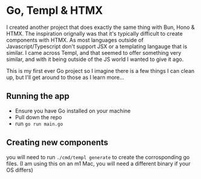 # Go, Templ & HTMX

I created another project that does exactly the same thing with Bun, Hono & HTMX. The inspiration orignally was that it's typically difficult to create components with HTMX. 
As most languages outside of Javascript/Typescript don't support JSX or a templating langauge that is similar. I came across Templ, and that seemed to offer something very similar, and 
with it being outside of the JS world I wanted to give it ago. 

This is my first ever Go project so I imagine there is a few things I can clean up, but I'll get around to those as I learn more... 

## Running the app
- Ensure you have Go installed on your machine
- Pull down the repo 
- run `go run main.go`

## Creating new components
you will need to run `./cmd/templ generate` to create the corrosponding go files. 
(I am using this on an m1 Mac, you will need a different binary if your OS differs) 


